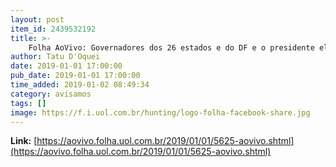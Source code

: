 ```yaml
---
layout: post
item_id: 2439532192
title: >-
    Folha AoVivo: Governadores dos 26 estados e do DF e o presidente eleito, Jair Bolsonaro, tomam posse; acompanhe
author: Tatu D'Oquei
date: 2019-01-01 17:00:00
pub_date: 2019-01-01 17:00:00
time_added: 2019-01-02 08:49:34
category: avisamos
tags: []
image: https://f.i.uol.com.br/hunting/logo-folha-facebook-share.jpg
---
```


**Link:** [https://aovivo.folha.uol.com.br/2019/01/01/5625-aovivo.shtml](https://aovivo.folha.uol.com.br/2019/01/01/5625-aovivo.shtml)

